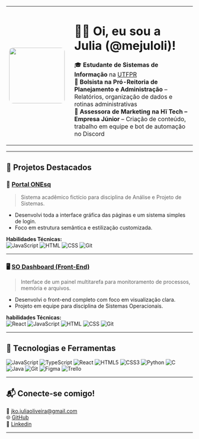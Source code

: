<table>
  <tr>
    <td width="160px">
      <img src="https://avatars.githubusercontent.com/u/131378202?s=400&u=4358a8e5feb6bce2afa056eec8351ffe1ef4bb29&v=4" width="150px" style="border-radius: 10px" />
    </td>
    <td>
      <h1>👋🏻 Oi, eu sou a Julia (@mejuloli)!</h1>
      <p>
        🎓 <strong>Estudante de Sistemas de Informação</strong> na <a href="https://www.utfpr.edu.br">UTFPR</a><br>
        💼 <strong>Bolsista na Pró-Reitoria de Planejamento e Administração </strong> – Relatórios, organização de dados e rotinas administrativas<br>
        🧠 <strong>Assessora de Marketing na Hï Tech – Empresa Júnior</strong> – Criação de conteúdo, trabalho em equipe e bot de automação no Discord
      </p>
    </td>
  </tr>
</table>

---

## 🚀 Projetos Destacados

### 🎒 [Portal ONEsq](https://github.com/mejuloli/Portal_ONEsq)
> Sistema acadêmico fictício para disciplina de Análise e Projeto de Sistemas.

- Desenvolvi toda a interface gráfica das páginas e um sistema simples de login.
- Foco em estrutura semântica e estilização customizada.

**Habilidades Técnicas:**  
![JavaScript](https://img.shields.io/badge/JavaScript-F7DF1E?style=flat&logo=javascript&logoColor=black)
![HTML](https://img.shields.io/badge/HTML5-E34F26?style=flat&logo=html5&logoColor=white)
![CSS](https://img.shields.io/badge/CSS3-1572B6?style=flat&logo=css3&logoColor=white)
![Git](https://img.shields.io/badge/Git-F05032?style=flat&logo=git&logoColor=white)

---

### 🖥️ [SO Dashboard (Front-End)](https://github.com/mejuloli/so-dashboard/tree/main/front-end)
> Interface de um painel multitarefa para monitoramento de processos, memória e arquivos.

- Desenvolvi o front-end completo com foco em visualização clara.
- Projeto em equipe para disciplina de Sistemas Operacionais.

**habilidades Técnicas:**  
![React](https://img.shields.io/badge/-React-61DAFB?style=flat&logo=react)
![JavaScript](https://img.shields.io/badge/JavaScript-F7DF1E?style=flat&logo=javascript&logoColor=black)
![HTML](https://img.shields.io/badge/HTML5-E34F26?style=flat&logo=html5&logoColor=white)
![CSS](https://img.shields.io/badge/CSS3-1572B6?style=flat&logo=css3&logoColor=white)
![Git](https://img.shields.io/badge/Git-F05032?style=flat&logo=git&logoColor=white)

---

## 📌 Tecnologias e Ferramentas

![JavaScript](https://img.shields.io/badge/-JavaScript-black?style=flat&logo=javascript)
![TypeScript](https://img.shields.io/badge/-TypeScript-3178C6?style=flat&logo=typescript&logoColor=white)
![React](https://img.shields.io/badge/-React-61DAFB?style=flat&logo=react)
![HTML5](https://img.shields.io/badge/-HTML5-E34F26?style=flat&logo=html5&logoColor=white)
![CSS3](https://img.shields.io/badge/-CSS3-1572B6?style=flat&logo=css3)
![Python](https://img.shields.io/badge/-Python-3776AB?style=flat&logo=python&logoColor=white)
![C](https://img.shields.io/badge/-C-00599C?style=flat&logo=c)
![Java](https://img.shields.io/badge/-Java-007396?style=flat&logo=java)
![Git](https://img.shields.io/badge/-Git-F05032?style=flat&logo=git)
![Figma](https://img.shields.io/badge/-Figma-F24E1E?style=flat&logo=figma)
![Trello](https://img.shields.io/badge/-Trello-0052CC?style=flat&logo=trello)

---

## 📬 Conecte-se comigo!

📧 jko.juliaoliveira@gmail.com  
🌐 [GitHub](https://github.com/mejuloli)  
📱 [Linkedin](https://www.linkedin.com/in/juliak-oliveira/)

---
